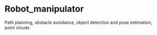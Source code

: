 # Robot_manipulator
Path planning, obstacle avoidance, object detection and pose estimation, point clouds
